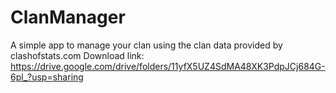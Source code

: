 # ClanManager
A simple app to manage your clan using the clan data provided by clashofstats.com
Download link: https://drive.google.com/drive/folders/11yfX5UZ4SdMA48XK3PdpJCj684G-6pl_?usp=sharing
